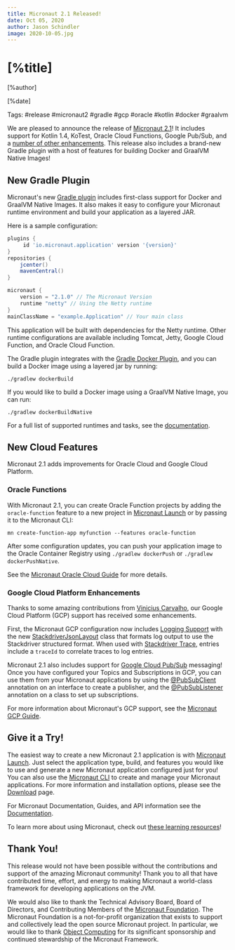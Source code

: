 ```yaml
---
title: Micronaut 2.1 Released!
date: Oct 05, 2020
author: Jason Schindler
image: 2020-10-05.jpg
---
```


# [%title]

[%author]

[%date]

Tags: #release #micronaut2 #gradle #gcp #oracle #kotlin #docker #graalvm

We are pleased to announce the release of [Micronaut 2.1](https://docs.micronaut.io/2.1.0/guide/index.html)!
It includes support for Kotlin 1.4, KoTest, Oracle Cloud Functions, Google Pub/Sub, and a [number of other enhancements](https://docs.micronaut.io/2.1.0/guide/index.html#whatsNew).  This release also includes a brand-new Gradle plugin with a host of features for building Docker and GraalVM Native Images!

## New Gradle Plugin

Micronaut's new [Gradle plugin](https://github.com/micronaut-projects/micronaut-gradle-plugin) includes first-class support for Docker and GraalVM Native Images.  It also makes it easy to configure your Micronaut runtime environment and build your application as a layered JAR.

Here is a sample configuration:

```groovy
plugins {
     id 'io.micronaut.application' version '{version}'
}
repositories {
    jcenter()
    mavenCentral()
}

micronaut {
    version = "2.1.0" // The Micronaut Version
    runtime "netty" // Using the Netty runtime
}
mainClassName = "example.Application" // Your main class
```

This application will be built with dependencies for the Netty runtime.  Other runtime configurations are available including Tomcat, Jetty, Google Cloud Function, and Oracle Cloud Function.

The Gradle plugin integrates with the [Gradle Docker Plugin](https://bmuschko.github.io/gradle-docker-plugin), and you can build a Docker image using a layered jar by running:

`./gradlew dockerBuild`

If you would like to build a Docker image using a GraalVM Native Image, you can run:

`./gradlew dockerBuildNative`

For a full list of supported runtimes and tasks, see the [documentation](https://github.com/micronaut-projects/micronaut-gradle-plugin/blob/master/README.md).

## New Cloud Features

Micronaut 2.1 adds improvements for Oracle Cloud and Google Cloud Platform.

### Oracle Functions

With Micronaut 2.1, you can create Oracle Function projects by adding the `oracle-function` feature to a new project in [Micronaut Launch](https://micronaut.io/launch/) or by passing it to the Micronaut CLI:

`mn create-function-app myfunction --features oracle-function`

After some configuration updates, you can push your application image to the Oracle Container Registry using `./gradlew dockerPush` or `./gradlew dockerPushNative`.

See the [Micronaut Oracle Cloud Guide](https://micronaut-projects.github.io/micronaut-oracle-cloud/latest/guide/#functions) for more details.

### Google Cloud Platform Enhancements

Thanks to some amazing contributions from [Vinicius Carvalho](https://github.com/viniciusccarvalho), our Google Cloud Platform (GCP) support has received some enhancements.

First, the Micronaut GCP configuration now includes [Logging Support](https://micronaut-projects.github.io/micronaut-gcp/latest/guide/#logging) with the new [StackdriverJsonLayout](https://micronaut-projects.github.io/micronaut-gcp/latest/api/io/micronaut/gcp/logging/StackdriverJsonLayout.html) class that formats log output to use the Stackdriver structured format.  When used with [Stackdriver Trace](https://micronaut-projects.github.io/micronaut-gcp/latest/guide/#tracing), entries include a `traceId` to correlate traces to log entries.

Micronaut 2.1 also includes support for [Google Cloud Pub/Sub](https://micronaut-projects.github.io/micronaut-gcp/latest/guide/#pubsub) messaging!  Once you have configured your Topics and Subscriptions in GCP, you can use them from your Micronaut applications by using the [@PubSubClient](https://micronaut-projects.github.io/micronaut-gcp/latest/api/io/micronaut/configuration/gcp/pubsub/annotation/PubSubClient.html) annotation on an interface to create a publisher, and the [@PubSubListener](https://micronaut-projects.github.io/micronaut-gcp/latest/api/io/micronaut/configuration/gcp/pubsub/annotation/PubSubListener.html) annotation on a class to set up subscriptions.

For more information about Micronaut's GCP support, see the [Micronaut GCP Guide](https://micronaut-projects.github.io/micronaut-gcp/latest/guide/).

## Give it a Try!

The easiest way to create a new Micronaut 2.1 application is with [Micronaut Launch](https://micronaut.io/launch/).  Just select the application type, build, and features you would like to use and generate a new Micronaut application configured just for you!  You can also use the [Micronaut CLI](https://micronaut-projects.github.io/micronaut-starter/latest/guide/index.html) to create and manage your Micronaut applications.  For more information and installation options, please see the [Download](https://micronaut.io/download.html) page.

For Micronaut Documentation, Guides, and API information see the [Documentation](https://micronaut.io/documentation.html).

To learn more about using Micronaut, check out [these learning resources](https://micronaut.io/learn.html)!

## Thank You!

This release would not have been possible without the contributions and support of the amazing Micronaut community!  Thank you to all that have contributed time, effort, and energy to making Micronaut a world-class framework for developing applications on the JVM.

We would also like to thank the Technical Advisory Board, Board of Directors, and Contributing Members of the [Micronaut Foundation](https://micronaut.io/foundation/).  The Micronaut Foundation is a not-for-profit organization that exists to support and collectively lead the open source Micronaut project.  In particular, we would like to thank [Object Computing](https://objectcomputing.com/) for its significant sponsorship and continued stewardship of the Micronaut Framework.
